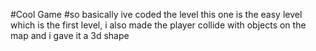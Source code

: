 #Cool Game
#so basically ive coded the level this one is the easy level which is the first level, i also made the player collide with objects on the map and i gave it a 3d shape